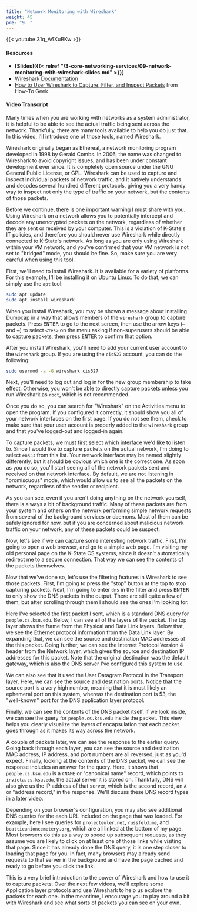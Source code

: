 ```yaml
---
title: "Network Monitoring with Wireshark"
weight: 45
pre: "9. "
---
```


{{< youtube 31q_A6XuBKw >}}

#### Resources

* **[Slides]({{< relref "/3-core-networking-services/09-network-monitoring-with-wireshark-slides.md" >}})**
* [Wireshark Documentation](https://www.wireshark.org/docs/)
* [How to User Wireshark to Capture, Filter, and Inspect Packets](https://www.howtogeek.com/104278/how-to-use-wireshark-to-capture-filter-and-inspect-packets/) from How-To Geek

#### Video Transcript

Many times when you are working with networks as a system administrator, it is helpful to be able to see the actual traffic being sent across the network. Thankfully, there are many tools available to help you do just that. In this video, I'll introduce one of those tools, named Wireshark.

Wireshark originally began as Ethereal, a network monitoring program developed in 1998 by Gerald Combs. In 2006, the name was changed to Wireshark to avoid copyright issues, and has been under constant development ever since. It is completely open source under the GNU General Public License, or GPL. Wireshark can be used to capture and inspect individual packets of network traffic, and it natively understands and decodes several hundred different protocols, giving you a very handy way to inspect not only the type of traffic on your network, but the contents of those packets.

Before we continue, there is one important warning I must share with you. Using Wireshark on a network allows you to potentially intercept and decode any unencrypted packets on the network, regardless of whether they are sent or received by your computer. This is a violation of K-State's IT policies, and therefore you should never use Wireshark while directly connected to K-State's network. As long as you are only using Wireshark within your VM network, and you've confirmed that your VM network is not set to "bridged" mode, you should be fine. So, make sure you are very careful when using this tool.

First, we'll need to install Wireshark. It is available for a variety of platforms. For this example, I'll be installing it on Ubuntu Linux. To do that, we can simply use the `apt` tool:

```bash
sudo apt update
sudo apt install wireshark
```

When you install Wireshark, you may be shown a message about installing Dumpcap in a way that allows members of the `wireshark` group to capture packets. Press <kbd>ENTER</kbd> to go to the next screen, then use the arrow keys (<kbd>&larr;</kbd> and <kbd>&rarr;</kbd>) to select `<Yes>` on the menu asking if non-superusers should be able to capture packets, then press <kbd>ENTER</kbd> to confirm that option.

After you install Wireshark, you'll need to add your current user account to the `wireshark` group. If you are using the `cis527` account, you can do the following:

```bash
sudo usermod -a -G wireshark cis527
```

Next, you'll need to log out and log in for the new group membership to take effect. Otherwise, you won't be able to directly capture packets unless you run Wireshark as `root`, which is not recommended.

Once you do so, you can search for "Wireshark" on the Activities menu to open the program. If you configured it correctly, it should show you all of your network interfaces on the first page. If you do not see them, check to make sure that your user account is properly added to the `wireshark` group and that you've logged-out and logged-in again.

To capture packets, we must first select which interface we'd like to listen to. Since I would like to capture packets on the actual network, I'm doing to select `ens33` from this list. Your network interface may be named slightly differently, but it should be obvious which one is the correct one. As soon as you do so, you'll start seeing all of the network packets sent and received on that network interface. By default, we are not listening in "promiscuous" mode, which would allow us to see all the packets on the network, regardless of the sender or recipient.

As you can see, even if you aren't doing anything on the network yourself, there is always a bit of background traffic. Many of these packets are from your system and others on the network performing simple network requests from several of the background services or daemons. Most of them can be safely ignored for now, but if you are concerned about malicious network traffic on your network, any of these packets could be suspect.

Now, let's see if we can capture some interesting network traffic. First, I'm going to open a web browser, and go to a simple web page. I'm visiting my old personal page on the K-State CS systems, since it doesn't automatically redirect me to a secure connection. That way we can see the contents of the packets themselves.

Now that we've done so, let's use the filtering features in Wireshark to see those packets. First, I'm going to press the "stop" button at the top to stop capturing packets. Next, I'm going to enter `dns` in the filter and press <kbd>ENTER</kbd> to only show the DNS packets in the output. There are still quite a few of them, but after scrolling through them I should see the ones I'm looking for.

Here I've selected the first packet I sent, which is a standard DNS query for `people.cs.ksu.edu`. Below, I can see all of the layers of the packet. The top layer shows the frame from the Physical and Data Link layers. Below that, we see the Ethernet protocol information from the Data Link layer. By expanding that, we can see the source and destination MAC addresses of the this packet. Going further, we can see the Internet Protocol Version 4 header from the Network layer, which gives the source and destination IP addresses for this packet. Note that the original destination was the default gateway, which is also the DNS server I've configured this system to use.

We can also see that it used the User Datagram Protocol in the Transport layer. Here, we can see the source and destination ports. Notice that the source port is a very high number, meaning that it is most likely an ephemeral port on this system, whereas the destination port is 53, the "well-known" port for the DNS application layer protocol.

Finally, we can see the contents of the DNS packet itself. If we look inside, we can see the query for `people.cs.ksu.edu` inside the packet. This view helps you clearly visualize the layers of encapsulation that each packet goes through as it makes its way across the network.

A couple of packets later, we can see the response to the earlier query. Going back through each layer, you can see the source and destination MAC address, IP address, and port numbers are all reversed, just as you'd expect. Finally, looking at the contents of the DNS packet, we can see the response includes an answer for the query. Here, it shows that `people.cs.ksu.edu` is a `CNAME` or "canonical name" record, which points to `invicta.cs.ksu.edu`, the actual server it is stored on. Thankfully, DNS will also give us the IP address of that server, which is the second record, an `A` or "address record," in the response. We'll discuss these DNS record types in a later video.

Depending on your browser's configuration, you may also see additional DNS queries for the each URL included on the page that was loaded. For example, here I see queries for `projecteuler.net`, `russfeld.me`, and `beattieunioncemetery.org`, which are all linked at the bottom of my page. Most browsers do this as a way to speed up subsequent requests, as they assume you are likely to click on at least one of those links while visiting that page. Since it has already done the DNS query, it is one step closer to loading that page for you. In fact, many browsers may already send requests to that server in the background and have the page cached and ready to go before you click the link.

This is a very brief introduction to the power of Wireshark and how to use it to capture packets. Over the next few videos, we'll explore some Application layer protocols and use Wireshark to help us explore the packets for each one. In the meantime, I encourage you to play around a bit with Wireshark and see what sorts of packets you can see on your own.
